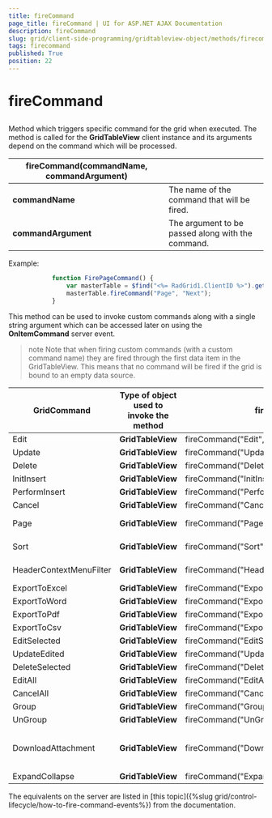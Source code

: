 ```yaml
---
title: fireCommand
page_title: fireCommand | UI for ASP.NET AJAX Documentation
description: fireCommand
slug: grid/client-side-programming/gridtableview-object/methods/firecommand
tags: firecommand
published: True
position: 22
---
```


# fireCommand



## 

Method which triggers specific command for the grid when executed. The method is called for the __GridTableView__ client instance and its arguments depend on the command which will be processed.


|  __fireCommand(commandName, commandArgument)__  |  |
| ------ | ------ |
| __commandName__ |The name of the command that will be fired.|
| __commandArgument__ |The argument to be passed along with the command.|

Example:

````JavaScript
	        function FirePageCommand() {
	            var masterTable = $find("<%= RadGrid1.ClientID %>").get_masterTableView();
	            masterTable.fireCommand("Page", "Next");
	        } 
````



This method can be used to invoke custom commands along with a single string argument which can be accessed later on using the __OnItemCommand__ server event.

>note Note that when firing custom commands (with a custom command name) they are fired through the first data item in the GridTableView. This means that no command will be fired if the grid is bound to an empty data source.
>



|  __GridCommand__  |  __Type of object used to invoke the method__  |  __fireCommand syntax__  |  __eventArgs details__  |
| ------ | ------ | ------ | ------ |
|Edit| __GridTableView__ |fireCommand("Edit", itemIndex)|Example: fireCommand("Edit", 0)|
|Update| __GridTableView__ |fireCommand("Update", itemIndex)|Example: fireCommand("Update", 0)|
|Delete| __GridTableView__ |fireCommand("Delete", itemIndex)|Example:fireCommand("Delete", 0)|
|InitInsert| __GridTableView__ |fireCommand("InitInsert", "")|Required but not used.Example:fireCommand("InitInsert", "")|
|PerformInsert| __GridTableView__ |fireCommand("PerformInsert", "")|Required but not used.Example:fireCommand("PerformInsert", "")|
|Cancel| __GridTableView__ |fireCommand("Cancel", "")|Required but not used.Example:fireCommand("Cancel", "")|
|Page| __GridTableView__ |fireCommand("Page", pageCommand)|string argument:"First", "Next", "Prev", "Last", numeric values as string presentation.Example:fireCommand("Page", "Next")|
|Sort| __GridTableView__ |fireCommand("Sort", sortExpression)|string argument: fieldName (mandatory), sortOrder (optional)Example:fireCommand("Sort", "ContactName DESC")|
|HeaderContextMenuFilter| __GridTableView__ |fireCommand("HeaderContextMenuFilter",commandArgs)|A string holding the filter conditions data.Example:fireCommand("Filter", "OrderID|?GreaterThan|10258|?LessThan|10342")|
|ExportToExcel| __GridTableView__ |fireCommand("ExportToExcel", "")|Required but not used.Example:fireCommand("ExportToExcel", "")|
|ExportToWord| __GridTableView__ |fireCommand("ExportToWord", "")|Required but not used.Example:fireCommand("ExportToWord", "")|
|ExportToPdf| __GridTableView__ |fireCommand("ExportToPdf", "")|Required but not used.Example:fireCommand("ExportToPdf", "")|
|ExportToCsv| __GridTableView__ |fireCommand("ExportToCsv", "")|Required but not used.Example:fireCommand("ExportToCsv", "")|
|EditSelected| __GridTableView__ |fireCommand("EditSelected", "")|Required but not used.Example:fireCommand("EditSelected", "")|
|UpdateEdited| __GridTableView__ |fireCommand("UpdateEdited", "")|Required but not used.Example:fireCommand("UpdateEdited", "")|
|DeleteSelected| __GridTableView__ |fireCommand("DeleteSelected", "")|Required but not used.Example:fireCommand("DeleteSelected", "")|
|EditAll| __GridTableView__ |fireCommand("EditAll", "")|Required but not used.Example:fireCommand("EditAll", "")|
|CancelAll| __GridTableView__ |fireCommand("CancelAll", "")|Required but not used.Example:fireCommand("CancelAll", "")|
|Group| __GridTableView__ |fireCommand("GroupByColumn", "")|Example:fireCommand("GroupByColumn", "Country")|
|UnGroup| __GridTableView__ |fireCommand("UnGroupByColumn", "")|Example:fireCommand("UnGroupByColumn", "Country")|
|DownloadAttachment| __GridTableView__ |fireCommand("DownloadAttachment", argument)|String - collection of key/value pairs in JSON format (see[this demo](http://demos.telerik.com/aspnet-ajax/grid/examples/generalfeatures/gridattachmentcolumn/defaultcs.aspx))Example:var args = '{"FileId":24,"ColumnUniqueName":"AttCol","FileName":"report.doc"}'; fireCommand("DownloadAttachment", args)|
|ExpandCollapse| __GridTableView__ |fireCommand("ExpandCollapse", itemIndex)|Example:fireCommand("ExpandCollapse", 0)|

The equivalents on the server are listed in [this topic]({%slug grid/control-lifecycle/how-to-fire-command-events%}) from the documentation.
